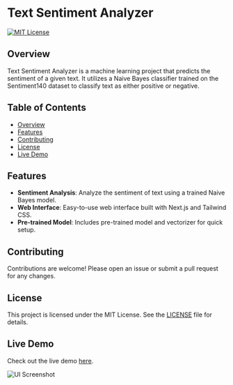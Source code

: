 # Text Sentiment Analyzer

[![MIT License](https://img.shields.io/badge/License-MIT-blue.svg)](LICENSE)

## Overview

Text Sentiment Analyzer is a machine learning project that predicts the sentiment of a given text. It utilizes a Naive Bayes classifier trained on the Sentiment140 dataset to classify text as either positive or negative.

## Table of Contents

- [Overview](#overview)
- [Features](#features)
- [Contributing](#contributing)
- [License](#license)
- [Live Demo](#live-demo)

## Features

- **Sentiment Analysis**: Analyze the sentiment of text using a trained Naive Bayes model.
- **Web Interface**: Easy-to-use web interface built with Next.js and Tailwind CSS.
- **Pre-trained Model**: Includes pre-trained model and vectorizer for quick setup.

## Contributing

Contributions are welcome! Please open an issue or submit a pull request for any changes.

## License

This project is licensed under the MIT License. See the [LICENSE](LICENSE) file for details.

## Live Demo

Check out the live demo [here](#).

![UI Screenshot](https://github.com/najmulhasan-code/text-sentiment-analyzer/assets/123287444/a2bc9757-5f6a-4292-a5c9-69a43c1d6d8c)
